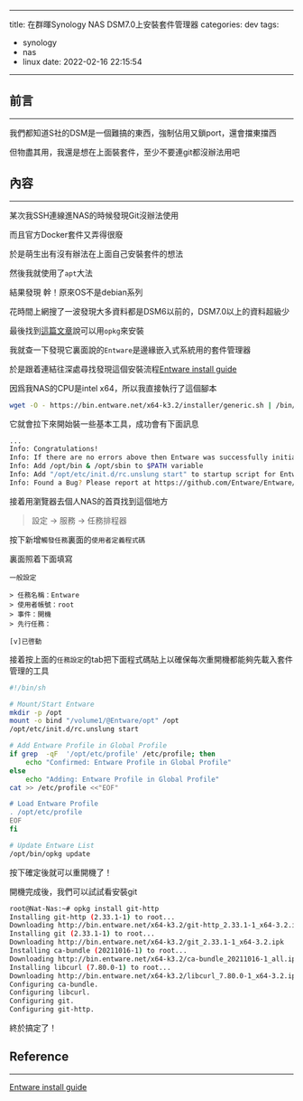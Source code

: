 
---
title: 在群暉Synology NAS DSM7.0上安裝套件管理器
categories: dev
tags:
  - synology
  - nas
  - linux
date: 2022-02-16 22:15:54
---


## 前言
----------

我們都知道S社的DSM是一個難搞的東西，強制佔用又鎖port，還會擋東擋西

但物盡其用，我還是想在上面裝套件，至少不要連git都沒辦法用吧

<!--more-->

## 內容
----------

某次我SSH連線進NAS的時候發現Git沒辦法使用

而且官方Docker套件又弄得很廢

於是萌生出有沒有辦法在上面自己安裝套件的想法

然後我就使用了`apt`大法

結果發現 幹！原來OS不是debian系列

花時間上網搜了一波發現大多資料都是DSM6以前的，DSM7.0以上的資料超級少

最後找到[這篇文章](https://windix.medium.com/install-package-via-opkg-entware-for-synology-dsm-7-9b9994415b2d)說可以用`opkg`來安裝

我就查一下發現它裏面說的`Entware`是邊緣嵌入式系統用的套件管理器

於是跟着連結往深處尋找發現這個安裝流程[Entware install guide](https://github.com/Entware/Entware/wiki/Install-on-Synology-NAS)

因爲我NAS的CPU是intel x64，所以我直接執行了這個腳本

```bash
wget -O - https://bin.entware.net/x64-k3.2/installer/generic.sh | /bin/sh
```

它就會拉下來開始裝一些基本工具，成功會有下面訊息

```bash
...
Info: Congratulations!
Info: If there are no errors above then Entware was successfully initialized.
Info: Add /opt/bin & /opt/sbin to $PATH variable
Info: Add "/opt/etc/init.d/rc.unslung start" to startup script for Entware services to start
Info: Found a Bug? Please report at https://github.com/Entware/Entware/issues

```

接着用瀏覽器去個人NAS的首頁找到這個地方

> 設定 -> 服務 -> 任務排程器

按下新增`觸發任務`裏面的`使用者定義程式碼`

裏面照着下面填寫

```
一般設定

> 任務名稱：Entware
> 使用者帳號：root
> 事件：開機
> 先行任務：

[v]已啓動

```

接着按上面的`任務設定`的tab把下面程式碼貼上以確保每次重開機都能夠先載入套件管理的工具

```bash
#!/bin/sh

# Mount/Start Entware
mkdir -p /opt
mount -o bind "/volume1/@Entware/opt" /opt
/opt/etc/init.d/rc.unslung start

# Add Entware Profile in Global Profile
if grep  -qF  '/opt/etc/profile' /etc/profile; then
	echo "Confirmed: Entware Profile in Global Profile"
else
	echo "Adding: Entware Profile in Global Profile"
cat >> /etc/profile <<"EOF"

# Load Entware Profile
. /opt/etc/profile
EOF
fi

# Update Entware List
/opt/bin/opkg update
```

按下確定後就可以重開機了！


開機完成後，我們可以試試看安裝git

```bash
root@Nat-Nas:~# opkg install git-http
Installing git-http (2.33.1-1) to root...
Downloading http://bin.entware.net/x64-k3.2/git-http_2.33.1-1_x64-3.2.ipk
Installing git (2.33.1-1) to root...
Downloading http://bin.entware.net/x64-k3.2/git_2.33.1-1_x64-3.2.ipk
Installing ca-bundle (20211016-1) to root...
Downloading http://bin.entware.net/x64-k3.2/ca-bundle_20211016-1_all.ipk
Installing libcurl (7.80.0-1) to root...
Downloading http://bin.entware.net/x64-k3.2/libcurl_7.80.0-1_x64-3.2.ipk
Configuring ca-bundle.
Configuring libcurl.
Configuring git.
Configuring git-http.
```

終於搞定了！


## Reference
----------

[Entware install guide](https://github.com/Entware/Entware/wiki/Install-on-Synology-NAS)
